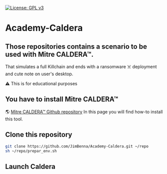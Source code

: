 [![License: GPL v3](https://img.shields.io/badge/License-GPLv3-blue.svg)](https://www.gnu.org/licenses/gpl-3.0)

# Academy-Caldera

## Those repositories contains a scenario to be used with Mitre CALDERA&trade;.

That simulates a full Killchain and ends with a ransomware ☠️ deployment and cute note on user's desktop.

⚠️ This is for educational purposes

## You have to install Mitre CALDERA&trade;
:earth_americas: [Mitre CALDERA&trade; Github repository](https://github.com/mitre/caldera)
In this page you will find how-to install this tool.

## Clone this repository
```Bash
git clone https://github.com/JimBenna/Academy-Caldera.git ~/repo
sh ~/repo/prepar_env.sh
```
## Launch Caldera

